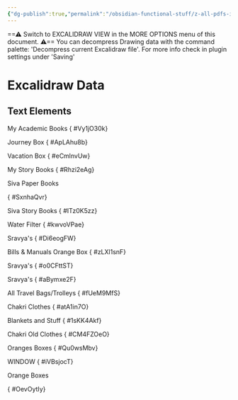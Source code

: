 ```yaml
---
{"dg-publish":true,"permalink":"/obsidian-functional-stuff/z-all-pdfs-images-and-small-excalidraws/bed-room-storage-notes-drawing/","tags":["excalidraw"],"noteIcon":""}
---
```


==⚠  Switch to EXCALIDRAW VIEW in the MORE OPTIONS menu of this document. ⚠== You can decompress Drawing data with the command palette: 'Decompress current Excalidraw file'. For more info check in plugin settings under 'Saving'


# Excalidraw Data

## Text Elements
My 
Academic Books
{ #Vy1jO30k}


Journey Box
{ #ApLAhu8b}


Vacation Box
{ #eCmlnvUw}


My Story 
Books
{ #Rhzi2eAg}


Siva Paper Books

{ #SxnhaQvr}


Siva Story Books
{ #ITz0K5zz}


Water Filter
{ #kwvoVPae}


Sravya's
{ #Di6eogFW}


Bills & Manuals
Orange Box
{ #zLXl1snF}


Sravya's
{ #o0CFttST}


Sravya's
{ #aBymxe2F}


All Travel Bags/Trolleys
{ #fUeM9MfS}


Chakri Clothes
{ #atA1in7O}


Blankets and Stuff
{ #1sKK4Akf}


Chakri Old Clothes
{ #CM4FZOeO}


Oranges Boxes
{ #Qu0wsMbv}


WINDOW
{ #iVBsjocT}


Orange Boxes

{ #OevOytIy}


